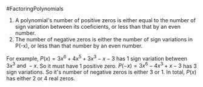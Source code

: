 #FactoringPolynomials 
<ol>
<li> A polynomial's number of positive zeros is either equal to the number of sign variation between its coeficients, or less than that by an even number.

<li> The number of negative zeros is either the number of sign variations in P(-x), or less than that number by an even number.
</ol>


For example, $P(x)=3x^6+4x^5+3x^3-x-3$ has 1 sign variation between $3x^3 \ \text{and} \ -x$. So it must have 1 positive zero. $P(-x)=3x^6-4x^3+x-3$ has 3 sign variations. So it's number of negative zeros is either 3 or 1. In total, $P(x)$ has either 2 or 4 real zeros.
